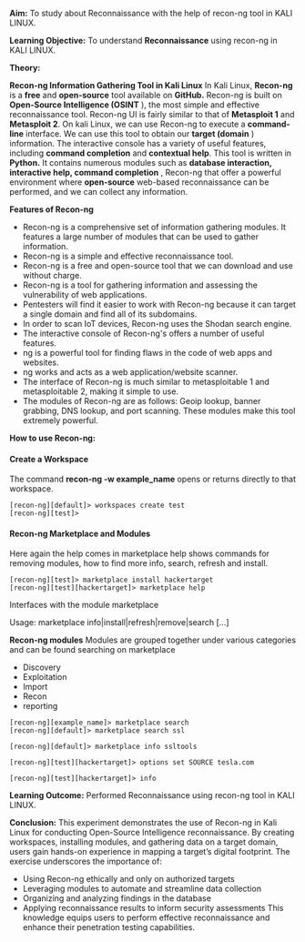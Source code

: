 **Aim:** To study about Reconnaissance with the help of recon-ng tool in KALI LINUX.

**Learning Objective:** To understand **Reconnaissance** using recon-ng in KALI LINUX.

**Theory:**

**Recon-ng Information Gathering Tool in Kali Linux**
In Kali Linux, **Recon-ng** is a **free** and **open-source** tool available on **GitHub.** Recon-ng is built on **Open-Source Intelligence (OSINT** ), the most simple and effective reconnaissance tool. Recon-ng UI is fairly similar to that of **Metasploit 1** and **Metasploit 2**. On kali Linux, we can use Recon-ng to execute a **command-line** interface. We can use this tool to obtain our **target (domain** ) information. The interactive console has a variety of useful features, including **command completion** and **contextual help**. This tool is written in **Python.** It contains numerous modules such as **database interaction, interactive help, command completion** , Recon-ng that offer a powerful environment where **open-source** web-based reconnaissance can be performed, and we can collect any information.

**Features of Recon-ng**

- Recon-ng is a comprehensive set of information gathering modules. It features a large number of modules that can be used to gather information.
- Recon-ng is a simple and effective reconnaissance tool.
- Recon-ng is a free and open-source tool that we can download and use without charge.
- Recon-ng is a tool for gathering information and assessing the vulnerability of web applications.
- Pentesters will find it easier to work with Recon-ng because it can target a single domain and find all of its subdomains.
- In order to scan IoT devices, Recon-ng uses the Shodan search engine.
- The interactive console of Recon-ng's offers a number of useful features.
- ng is a powerful tool for finding flaws in the code of web apps and websites.
- ng works and acts as a web application/website scanner.
- The interface of Recon-ng is much similar to metasploitable 1 and metasploitable 2, making it simple to use.
- The modules of Recon-ng are as follows: Geoip lookup, banner grabbing, DNS lookup, and port scanning. These modules make this tool extremely powerful.

**How to use Recon-ng:**

#### Create a Workspace

The command **recon-ng -w example_name** opens or returns directly to that workspace.

```shell
[recon-ng][default]> workspaces create test
[recon-ng][test]>
```

#### Recon-ng Marketplace and Modules

Here again the help comes in marketplace help shows commands for removing modules, how to find more info, search, refresh and install.

```shell
[recon-ng][test]> marketplace install hackertarget
[recon-ng][test][hackertarget]> marketplace help
```

Interfaces with the module marketplace

Usage: marketplace info|install|refresh|remove|search [...]

**Recon-ng modules**
Modules are grouped together under various categories and can be found searching on marketplace

- Discovery
- Exploitation
- Import
- Recon
- reporting

```shell
[recon-ng][example_name]> marketplace search
[recon-ng][default]> marketplace search ssl
```

```shell
[recon-ng][default]> marketplace info ssltools
```

```shell
[recon-ng][test][hackertarget]> options set SOURCE tesla.com
```

```shell
[recon-ng][test][hackertarget]> info
```

**Learning Outcome:** Performed Reconnaissance using recon-ng tool in KALI LINUX.

**Conclusion:**
This experiment demonstrates the use of Recon-ng in Kali Linux for conducting Open-Source Intelligence reconnaissance. By creating workspaces, installing modules, and gathering data on a target domain, users gain hands-on experience in mapping a target’s digital footprint. The exercise underscores the importance of:

- Using Recon-ng ethically and only on authorized targets
- Leveraging modules to automate and streamline data collection
- Organizing and analyzing findings in the database
- Applying reconnaissance results to inform security assessments This knowledge equips users to perform effective reconnaissance and enhance their penetration testing capabilities.
